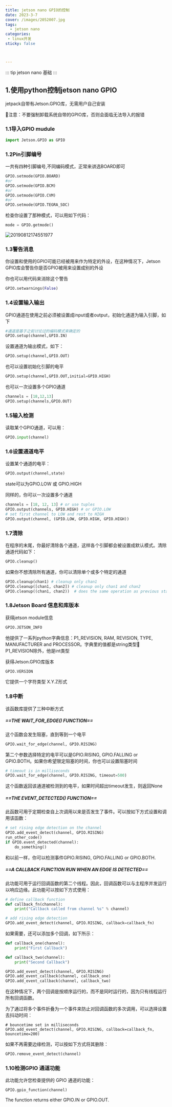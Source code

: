 ```yaml
---
title: jetson nano GPIO的控制
date: 2023-3-7
cover: /images/2052007.jpg
tags:
  - jetson nano
categories:
 - linux开发
sticky: false



---
```


::: tip jetson nano 基础
:::
<!-- more -->

##  1.使用python控制jetson nano GPIO

jetpack自带有Jetson.GPIO库，无需用户自己安装

💖注意：不要强制卸载系统自带的GPIO库，否则会面临无法导入的报错

###  1.1导入GPIO mudule

```python
import Jetson.GPIO as GPIO
```

###  1.2Pin引脚编号

一共有四种引脚编号,不同编码模式，正常来讲选BOARD即可

```python
GPIO.setmode(GPIO.BOARD)
#or
GPIO.setmode(GPIO.BCM)
#or
GPIO.setmode(GPIO.CVM)
#or
GPIO.setmode(GPIO.TEGRA_SOC)
```

检查你设置了那种模式，可以用如下代码：

```python
mode = GPIO.getmode()
```

![20190812174551977](https://aniya.oss-cn-shanghai.aliyuncs.com/20190812174551977.png)

###  1.3警告消息

你设置和使用的GPIO可能已经被用来作为特定的外设，在这种情况下，Jetson GPIO库会警告你是否GPIO被用来设置成别的外设

你也可以用代码来消除这个警告

```python
GPIO.setwarnings(False)
```

### 1.4设置输入输出

GPIO通道在使用之前必须被设置成input或者output，初始化通道为输入引脚，如下

```python
#通道是基于之前讨论过的编码模式来确定的
GPIO.setup(channel,GPIO.IN)
```

设置通道为输出模式，如下：

```python
GPIO.setup(channel,GPIO.OUT)
```

也可以设置初始化引脚的电平

```python
GPIO.setup(channel,GPIO.OUT,initial=GPIO.HIGH)
```

也可以一次设置多个GPIO通道

```python
channels = [18,12,13]
GPIO.setup(channels,GPIO.OUT)
```

###  1.5输入检测

读取某个GPIO通道，可以用：

```python
GPIO.input(channel)
```

###  1.6设置通道电平

设置某个通道的电平：

```python
GPIO.output(channel,state)
```

state可以为GPIO.LOW 或 GPIO.HIGH

同样的，你可以一次设置多个通道

```python
channels = [18, 12, 13] # or use tuples
GPIO.output(channels, GPIO.HIGH) # or GPIO.LOW
# set first channel to LOW and rest to HIGH
GPIO.output(channel, (GPIO.LOW, GPIO.HIGH, GPIO.HIGH))
```

###  1.7清除

在程序的末尾，你最好清除各个通道，这样各个引脚都会被设置成默认模式。清除通道代码如下：

```python
GPIO.cleanup()
```

如果你不想清除所有通道，你可以清除单个或多个特定的通道

```python
GPIO.cleanup(chan1) # cleanup only chan1
GPIO.cleanup([chan1, chan2]) # cleanup only chan1 and chan2
GPIO.cleanup((chan1, chan2))  # does the same operation as previous statement
```

###  1.8Jetson Board 信息和库版本

获得jetson module信息

```python
GPIO.JETSON_INFO
```

他提供了一系列python字典信息：P1_REVISION, RAM, REVISION, TYPE, MANUFACTURER and PROCESSOR。字典里的值都是string类型🫡P1_REVISION除外，他是int类型

获得Jetson.GPIO库版本

```python
GPIO.VERSION
```

它提供一个字符类型 X.Y.Z形式

###  1.8中断

该函数库提供了三种中断方式

##### ==THE WAIT_FOR_EDGE() FUNCTION==

这个函数会发生阻塞，直到等到一个电平

```python
GPIO.wait_for_edge(channel, GPIO.RISING)
```

第二个参数选择特定的电平可以是GPIO.RISING, GPIO.FALLING or GPIO.BOTH。如果你希望限定阻塞的时间，你也可以设置阻塞时间

```python
# timeout is in milliseconds
GPIO.wait_for_edge(channel, GPIO.RISING, timeout=500)
```

这个函数返回该通道被检测到的电平，如果时间超出timeout发生，则返回None

##### ==THE EVENT_DETECTED() FUNCTION==

此函数可用于定期检查自上次调用以来是否发生了事件。可以按如下方式设置和调用该函数：

```python
# set rising edge detection on the channel
GPIO.add_event_detect(channel, GPIO.RISING)
run_other_code()
if GPIO.event_detected(channel):
    do_something()
```

和以前一样，你可以检测事件GPIO.RISING, GPIO.FALLING or GPIO.BOTH.

##### ==A CALLBACK FUNCTION RUN WHEN AN EDGE IS DETECTED==

此功能可用于运行回调函数的第二个线程。因此，回调函数可以与主程序并发运行以响应边缘。此功能可以按如下方式使用：

```python
# define callback function
def callback_fn(channel):
    print("Callback called from channel %s" % channel)

# add rising edge detection
GPIO.add_event_detect(channel, GPIO.RISING, callback=callback_fn)
```

如果需要，还可以添加多个回调，如下所示：

```python
def callback_one(channel):
    print("First Callback")

def callback_two(channel):
    print("Second Callback")

GPIO.add_event_detect(channel, GPIO.RISING)
GPIO.add_event_callback(channel, callback_one)
GPIO.add_event_callback(channel, callback_two)
```

在这种情况下，两个回调是按顺序运行的，而不是同时运行的，因为只有线程运行所有回调函数。

为了通过将多个事件折叠为一个事件来防止对回调函数的多次调用，可以选择设置去抖动时间：

```
# bouncetime set in milliseconds
GPIO.add_event_detect(channel, GPIO.RISING, callback=callback_fn,
bouncetime=200)
```

如果不再需要边缘检测，可以按如下方式将其删除：

```python
GPIO.remove_event_detect(channel)
```



###  1.10检测GPIO 通道功能

此功能允许您检查提供的 GPIO 通道的功能：

```python
GPIO.gpio_function(channel)
```

The function returns either GPIO.IN or GPIO.OUT.

















